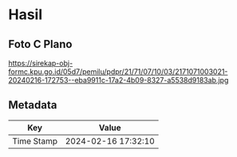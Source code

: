 # Hasil

## Foto C Plano

https://sirekap-obj-formc.kpu.go.id/05d7/pemilu/pdpr/21/71/07/10/03/2171071003021-20240216-172753--eba9911c-17a2-4b09-8327-a5538d9183ab.jpg


## Metadata

| Key        | Value               |
| ---------- | ------------------- |
| Time Stamp | 2024-02-16 17:32:10 |



